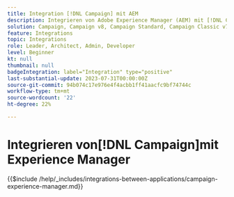 ```yaml
---
title: Integration [!DNL Campaign] mit AEM
description: Integrieren von Adobe Experience Manager (AEM) mit [!DNL Campaign] um E-Mail-Kampagnen zu erstellen und zu verwalten.
solution: Campaign, Campaign v8, Campaign Standard, Campaign Classic v7, Experience Manager, Experience Manager Forms
feature: Integrations
topic: Integrations
role: Leader, Architect, Admin, Developer
level: Beginner
kt: null
thumbnail: null
badgeIntegration: label="Integration" type="positive"
last-substantial-update: 2023-07-31T00:00:00Z
source-git-commit: 94b074c17e976e4f4acbb1ff41aacfc9bf74744c
workflow-type: tm+mt
source-wordcount: '22'
ht-degree: 22%

---
```



# Integrieren von[!DNL Campaign]mit Experience Manager

{{$include /help/_includes/integrations-between-applications/campaign-experience-manager.md}}
